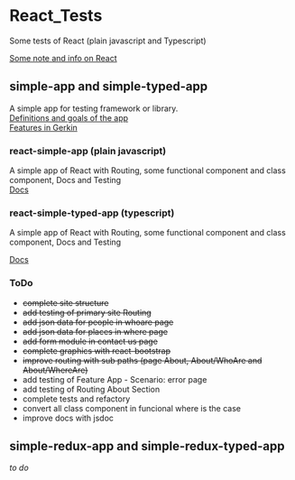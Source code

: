React_Tests
===============================

Some tests of React (plain javascript and Typescript)

[Some note and info on React](Info.md)

simple-app and simple-typed-app
-------------------------------

A simple app for testing framework or library.  
[Definitions and goals of the app](https://github.com/Magicianred/React_Tests/blob/develop/Project/definition.md)  
[Features in Gerkin](https://github.com/Magicianred/React_Tests/tree/develop/Project/Features)  


### react-simple-app (plain javascript)  
A simple app of React with Routing, some functional component and class component, Docs and Testing  
[Docs](https://github.com/Magicianred/react-simple-app/blob/master/README.md)

### react-simple-typed-app (typescript) 
A simple app of React with Routing, some functional component and class component, Docs and Testing  

[Docs](https://github.com/Magicianred/react-simple-typed-app/blob/master/README.md)  

### ToDo
- ~~complete site structure~~  
- ~~add testing of primary site Routing~~  
- ~~add json data for people in whoare page~~  
- ~~add json data for places in where page~~  
- ~~add form module in contact us page~~
- ~~complete graphics with react-bootstrap~~  
- ~~improve routing with sub paths (page About, About/WhoAre and About/WhereAre)~~  
- add testing of Feature App - Scenario: error page  
- add testing of Routing About Section  
- complete tests and refactory
- convert all class component in funcional where is the case
- improve docs with jsdoc  


simple-redux-app and simple-redux-typed-app
-------------------------------------------  

*to do*
